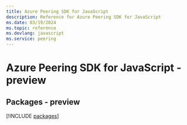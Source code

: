 ```yaml
---
title: Azure Peering SDK for JavaScript
description: Reference for Azure Peering SDK for JavaScript
ms.date: 03/19/2024
ms.topic: reference
ms.devlang: javascript
ms.service: peering
---
```

# Azure Peering SDK for JavaScript - preview
## Packages - preview
[!INCLUDE [packages](peering-index.md)]